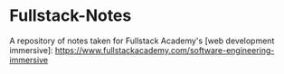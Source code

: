 # Fullstack-Notes

A repository of notes taken for Fullstack Academy's [web development immersive]:
https://www.fullstackacademy.com/software-engineering-immersive